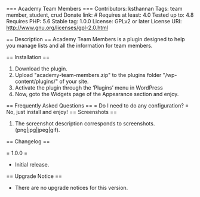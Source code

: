 === Academy Team Members ===
Contributors: ksthannan
Tags: team member, student, crud
Donate link: #
Requires at least: 4.0
Tested up to: 4.8
Requires PHP: 5.6
Stable tag: 1.0.0
License: GPLv2 or later
License URI: http://www.gnu.org/licenses/gpl-2.0.html

== Description ==
Academy Team Members is a plugin designed to help you manage lists and all the information for team members.

== Installation ==
1. Download the plugin.
2. Upload \"academy-team-members.zip\" to the plugins folder \"/wp-content/plugins/\" of your site.
3. Activate the plugin through the ‘Plugins’ menu in WordPress
4. Now, goto the Widgets page of the Appearance section and enjoy.

== Frequently Asked Questions ==
= Do I need to do any configuration? =
No, just install and enjoy!
== Screenshots ==
1. The screenshot description corresponds to screenshots.(png|jpg|jpeg|gif).

== Changelog ==

= 1.0.0 =
* Initial release.

== Upgrade Notice ==
* There are no upgrade notices for this version.






